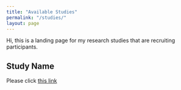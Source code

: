 ```yaml
---
title: "Available Studies"
permalink: "/studies/"
layout: page
---
```

Hi, this is a landing page for my research studies that are recruiting participants. 

## Study Name
Please click [this link](https://qualtrics.com)